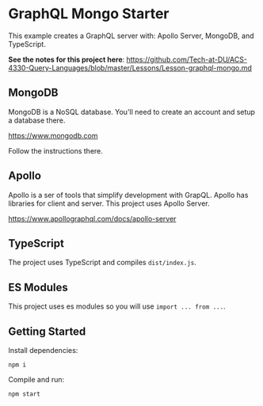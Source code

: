# GraphQL Mongo Starter 
This example creates a GraphQL server with: Apollo Server, MongoDB, and TypeScript. 

**See the notes for this project here**: https://github.com/Tech-at-DU/ACS-4330-Query-Languages/blob/master/Lessons/Lesson-graphql-mongo.md

## MongoDB
MongoDB is a NoSQL database. You'll need to create an account and setup a database there. 

https://www.mongodb.com

Follow the instructions there.

## Apollo
 Apollo is a ser of tools that simplify development with GrapQL. Apollo has libraries for client and server. This project uses Apollo Server. 

 https://www.apollographql.com/docs/apollo-server

## TypeScript 
The project uses TypeScript and compiles `dist/index.js`. 

## ES Modules 
This project uses es modules so you will use `import ... from ...`. 

## Getting Started 

Install dependencies: 

```
npm i 
```

Compile and run: 

```
npm start
```

